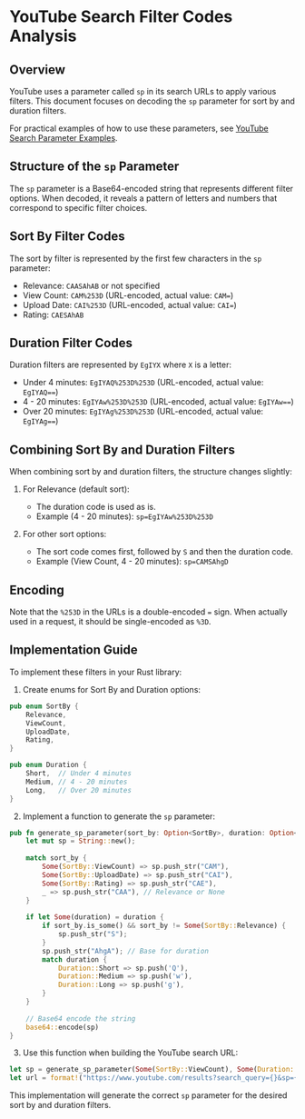 # YouTube Search Filter Codes Analysis

## Overview

YouTube uses a parameter called `sp` in its search URLs to apply various filters. This document focuses on decoding the `sp` parameter for sort by and duration filters.

For practical examples of how to use these parameters, see [YouTube Search Parameter Examples](youtube-search-params-example.md).

## Structure of the `sp` Parameter

The `sp` parameter is a Base64-encoded string that represents different filter options. When decoded, it reveals a pattern of letters and numbers that correspond to specific filter choices.

## Sort By Filter Codes

The sort by filter is represented by the first few characters in the `sp` parameter:

- Relevance: `CAASAhAB` or not specified
- View Count: `CAM%253D` (URL-encoded, actual value: `CAM=`)
- Upload Date: `CAI%253D` (URL-encoded, actual value: `CAI=`)
- Rating: `CAESAhAB`

## Duration Filter Codes

Duration filters are represented by `EgIYX` where `X` is a letter:

- Under 4 minutes: `EgIYAQ%253D%253D` (URL-encoded, actual value: `EgIYAQ==`)
- 4 - 20 minutes: `EgIYAw%253D%253D` (URL-encoded, actual value: `EgIYAw==`)
- Over 20 minutes: `EgIYAg%253D%253D` (URL-encoded, actual value: `EgIYAg==`)

## Combining Sort By and Duration Filters

When combining sort by and duration filters, the structure changes slightly:

1. For Relevance (default sort):
   - The duration code is used as is.
   - Example (4 - 20 minutes): `sp=EgIYAw%253D%253D`

2. For other sort options:
   - The sort code comes first, followed by `S` and then the duration code.
   - Example (View Count, 4 - 20 minutes): `sp=CAMSAhgD`

## Encoding

Note that the `%253D` in the URLs is a double-encoded `=` sign. When actually used in a request, it should be single-encoded as `%3D`.

## Implementation Guide

To implement these filters in your Rust library:

1. Create enums for Sort By and Duration options:

```rust
pub enum SortBy {
    Relevance,
    ViewCount,
    UploadDate,
    Rating,
}

pub enum Duration {
    Short,  // Under 4 minutes
    Medium, // 4 - 20 minutes
    Long,   // Over 20 minutes
}
```

2. Implement a function to generate the `sp` parameter:

```rust
pub fn generate_sp_parameter(sort_by: Option<SortBy>, duration: Option<Duration>) -> String {
    let mut sp = String::new();
    
    match sort_by {
        Some(SortBy::ViewCount) => sp.push_str("CAM"),
        Some(SortBy::UploadDate) => sp.push_str("CAI"),
        Some(SortBy::Rating) => sp.push_str("CAE"),
        _ => sp.push_str("CAA"), // Relevance or None
    }
    
    if let Some(duration) = duration {
        if sort_by.is_some() && sort_by != Some(SortBy::Relevance) {
            sp.push_str("S");
        }
        sp.push_str("AhgA"); // Base for duration
        match duration {
            Duration::Short => sp.push('Q'),
            Duration::Medium => sp.push('w'),
            Duration::Long => sp.push('g'),
        }
    }
    
    // Base64 encode the string
    base64::encode(sp)
}
```

3. Use this function when building the YouTube search URL:

```rust
let sp = generate_sp_parameter(Some(SortBy::ViewCount), Some(Duration::Medium));
let url = format!("https://www.youtube.com/results?search_query={}&sp={}", query, sp);
```

This implementation will generate the correct `sp` parameter for the desired sort by and duration filters.